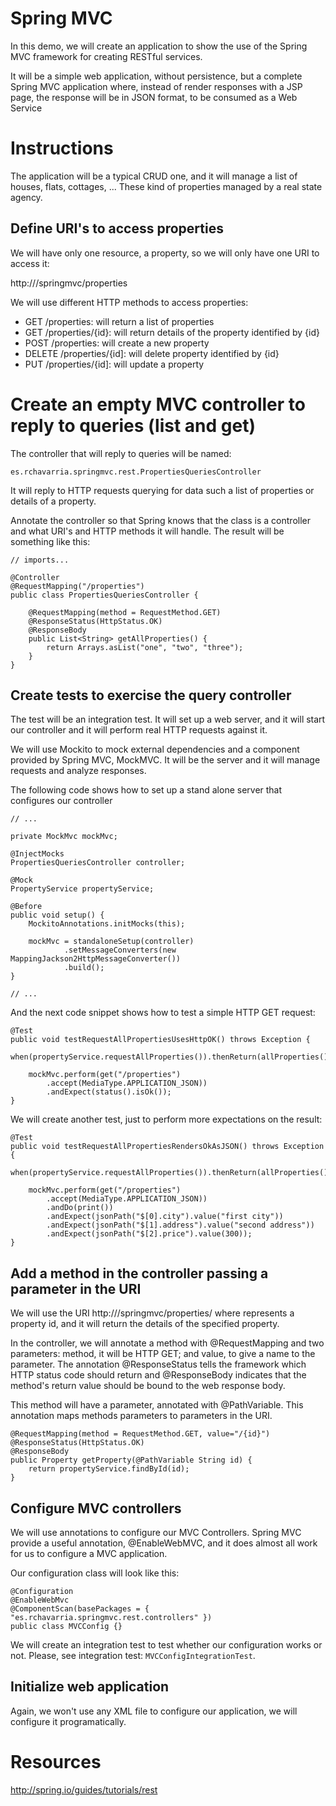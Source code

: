 # Spring MVC

In this demo, we will create an application to show the use 
of the Spring MVC framework for creating RESTful services.

It will be a simple web application, without persistence, but a
complete Spring MVC application where, instead of render responses
with a JSP page, the response will be in JSON format, to be
consumed as a Web Service

# Instructions

The application will be a typical CRUD one, and it will manage a 
list of houses, flats, cottages, ... These kind of properties 
managed by a real state agency.

## Define URI's to access properties

We will have only one resource, a property, so we will only have
one URI to access it:

http://<server name>/springmvc/properties

We will use different HTTP methods to access properties:

- GET /properties: will return a list of properties
- GET /properties/{id}: will return details of the property identified by
{id}
- POST /properties: will create a new property
- DELETE /properties/{id]: will delete property identified by {id}
- PUT /properties/{id]: will update a property

# Create an empty MVC controller to reply to queries (list and get)

The controller that will reply to queries will be named:

	es.rchavarria.springmvc.rest.PropertiesQueriesController

It will reply to HTTP requests querying for data such a list of
properties or details of a property.

Annotate the controller so that Spring knows that the class is a 
controller and what URI's and HTTP methods it will handle. The result
will be something like this:

	// imports...
		
	@Controller
	@RequestMapping("/properties")
	public class PropertiesQueriesController {
	
		@RequestMapping(method = RequestMethod.GET)
		@ResponseStatus(HttpStatus.OK)
		@ResponseBody
		public List<String> getAllProperties() {
			return Arrays.asList("one", "two", "three");
		}
	}

## Create tests to exercise the query controller

The test will be an integration test. It will set up a web server, and
it will start our controller and it will perform real HTTP requests
against it.

We will use Mockito to mock external dependencies and a component provided
by Spring MVC, MockMVC. It will be the server and it will manage requests
and analyze responses.

The following code shows how to set up a stand alone server that configures
our controller

	// ...

    private MockMvc mockMvc;

    @InjectMocks
    PropertiesQueriesController controller;

    @Mock
    PropertyService propertyService;

    @Before
    public void setup() {
        MockitoAnnotations.initMocks(this);

        mockMvc = standaloneSetup(controller)
        		.setMessageConverters(new MappingJackson2HttpMessageConverter())
        		.build();
    }

	// ...

And the next code snippet shows how to test a simple HTTP GET request:

    @Test
    public void testRequestAllPropertiesUsesHttpOK() throws Exception {
        when(propertyService.requestAllProperties()).thenReturn(allProperties());

        mockMvc.perform(get("/properties")
            .accept(MediaType.APPLICATION_JSON))
            .andExpect(status().isOk());
    }

We will create another test, just to perform more expectations on the result:

	@Test
    public void testRequestAllPropertiesRendersOkAsJSON() throws Exception {
		when(propertyService.requestAllProperties()).thenReturn(allProperties());

        mockMvc.perform(get("/properties")
            .accept(MediaType.APPLICATION_JSON))
            .andDo(print())
            .andExpect(jsonPath("$[0].city").value("first city"))
	        .andExpect(jsonPath("$[1].address").value("second address"))
	        .andExpect(jsonPath("$[2].price").value(300));
    }

## Add a method in the controller passing a parameter in the URI

We will use the URI http://<server>/springmvc/properties/<id> where <id> represents
a property id, and it will return the details of the specified property.

In the controller, we will annotate a method with @RequestMapping and two parameters:
method, it will be HTTP GET; and value, to give a name to the parameter. The annotation
@ResponseStatus tells the framework which HTTP status code should return and 
@ResponseBody indicates that the method's return value should be bound to the 
web response body.

This method will have a parameter, annotated with @PathVariable. This annotation
maps methods parameters to parameters in the URI.

	@RequestMapping(method = RequestMethod.GET, value="/{id}")
	@ResponseStatus(HttpStatus.OK)
	@ResponseBody
	public Property getProperty(@PathVariable String id) {
		return propertyService.findById(id);
	} 

## Configure MVC controllers

We will use annotations to configure our MVC Controllers. Spring MVC provide a useful
annotation, @EnableWebMVC, and it does almost all work for us to configure a MVC
application.

Our configuration class will look like this:

	@Configuration
	@EnableWebMvc
	@ComponentScan(basePackages = { "es.rchavarria.springmvc.rest.controllers" })
	public class MVCConfig {}

We will create an integration test to test whether our configuration works or not.
Please, see integration test: `MVCConfigIntegrationTest`.

## Initialize web application

Again, we won't use any XML file to configure our application, we will configure
it programatically.



# Resources

http://spring.io/guides/tutorials/rest

